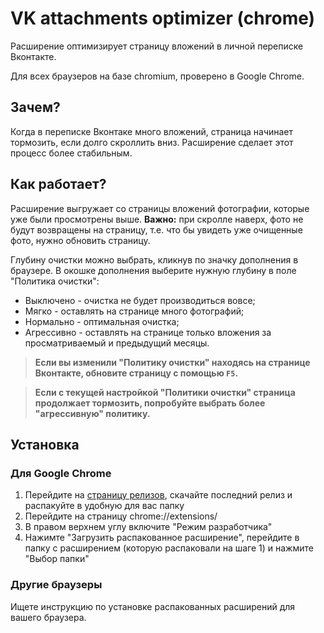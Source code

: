 # VK attachments optimizer (chrome)

Расширение оптимизирует страницу вложений в личной переписке Вконтакте.

Для всех браузеров на базе chromium, проверено в Google Chrome.


## Зачем?

Когда в переписке Вконтаке много вложений, страница начинает тормозить, если долго скроллить вниз. Расширение сделает этот процесс более стабильным. 


## Как работает?

Расширение выгружает со страницы вложений фотографии, которые уже были просмотрены выше. **Важно:** при скролле наверх, фото не будут возвращены на страницу, т.е. что бы увидеть уже очищенные фото, нужно обновить страницу.

Глубину очистки можно выбрать, кликнув по значку дополнения в браузере. В окошке дополнения выберите нужную глубину в поле "Политика очистки":
- Выключено - очистка не будет производиться вовсе;
- Мягко - оставлять на странице много фотографий;
- Нормально - оптимальная очистка;
- Агрессивно - оставлять на странице только вложения за просматриваемый и предыдущий месяцы.

> **Если вы изменили "Политику очистки" находясь на странице Вконтакте, обновите страницу с помощью `F5`.**

> **Если с текущей настройкой "Политики очистки" страница продолжает тормозить, попробуйте выбрать более "агрессивную" политику.**


## Установка

### Для Google Chrome

1. Перейдите на [страницу релизов](https://github.com/lowfc/vk-attachments-optimizer/releases), скачайте последний релиз и распакуйте в удобную для вас папку
2. Перейдите на страницу chrome://extensions/
3. В правом верхнем углу включите "Режим разработчика"
4. Нажимте "Загрузить распакованное расширение", перейдите в папку с расширением (которую распаковали на шаге 1) и нажмите "Выбор папки"

### Другие браузеры

Ищете инструкцию по установке распакованных расширений для вашего браузера.